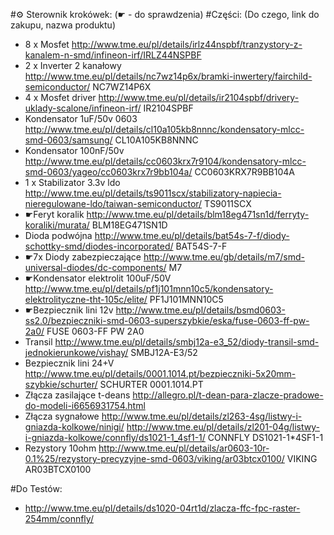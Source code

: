 #&#x2699; Sterownik krokówek:
(&#x261B; - do sprawdzenia)
#Części:  (Do czego, link do zakupu, nazwa produktu)
* 8 x Mosfet http://www.tme.eu/pl/details/irlz44nspbf/tranzystory-z-kanalem-n-smd/infineon-irf/IRLZ44NSPBF
* 2 x Inverter 2 kanałowy http://www.tme.eu/pl/details/nc7wz14p6x/bramki-inwertery/fairchild-semiconductor/ NC7WZ14P6X 
* 4 x Mosfet driver http://www.tme.eu/pl/details/ir2104spbf/drivery-uklady-scalone/infineon-irf/ IR2104SPBF
* Kondensator 1uF/50v 0603 http://www.tme.eu/pl/details/cl10a105kb8nnnc/kondensatory-mlcc-smd-0603/samsung/ CL10A105KB8NNNC 
* Kondensator 100nF/50v http://www.tme.eu/pl/details/cc0603krx7r9104/kondensatory-mlcc-smd-0603/yageo/cc0603krx7r9bb104a/ CC0603KRX7R9BB104A 
* 1 x Stabilizator 3.3v ldo http://www.tme.eu/pl/details/ts9011scx/stabilizatory-napiecia-nieregulowane-ldo/taiwan-semiconductor/ TS9011SCX
* &#x261B;Feryt koralik http://www.tme.eu/pl/details/blm18eg471sn1d/ferryty-koraliki/murata/ BLM18EG471SN1D
* Dioda podwójna http://www.tme.eu/pl/details/bat54s-7-f/diody-schottky-smd/diodes-incorporated/ BAT54S-7-F 
* &#x261B;7x Diody zabezpieczające http://www.tme.eu/gb/details/m7/smd-universal-diodes/dc-components/  M7
* &#x261B;Kondensator elektrolit 100uF/50V http://www.tme.eu/pl/details/pf1j101mnn10c5/kondensatory-elektrolityczne-tht-105c/elite/ PF1J101MNN10C5
* &#x261B;Bezpiecznik lini 12v http://www.tme.eu/pl/details/bsmd0603-ss2.0/bezpieczniki-smd-0603-superszybkie/eska/fuse-0603-ff-pw-2a0/ FUSE 0603-FF PW 2A0 
* Transil http://www.tme.eu/pl/details/smbj12a-e3_52/diody-transil-smd-jednokierunkowe/vishay/  SMBJ12A-E3/52 
* Bezpiecznik lini 24+V http://www.tme.eu/pl/details/0001.1014.pt/bezpieczniki-5x20mm-szybkie/schurter/ SCHURTER 0001.1014.PT 
* Złącza zasilające t-deans http://allegro.pl/t-dean-para-zlacze-pradowe-do-modeli-i6656931754.html
* Złącza sygnałowe http://www.tme.eu/pl/details/zl263-4sg/listwy-i-gniazda-kolkowe/ninigi/ http://www.tme.eu/pl/details/zl201-04g/listwy-i-gniazda-kolkowe/connfly/ds1021-1_4sf1-1/ CONNFLY DS1021-1*4SF1-1 
* Rezystory 10ohm http://www.tme.eu/pl/details/ar0603-10r-0.1%25/rezystory-precyzyjne-smd-0603/viking/ar03btcx0100/ VIKING AR03BTCX0100 

#Do Testów:
- http://www.tme.eu/pl/details/ds1020-04rt1d/zlacza-ffc-fpc-raster-254mm/connfly/ 

